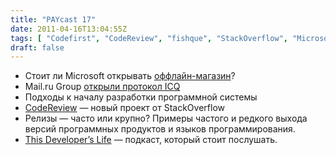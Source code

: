 ```yaml
---
title: "PAYcast 17"
date: 2011-04-16T13:04:55Z
tags: [ "Codefirst", "CodeReview", "fishque", "StackOverflow", "Microsoft", "Mail.ru Group", "ICQ", "PAYcast", "podcast" ]
draft: false
---
```

<ul>
<li>Стоит ли Microsoft открывать <a href="http://technologizer.com/2011/04/07/ballmers-right-five-reasons-why-microsoft-should-open-more-stores/" target="_blank">оффлайн-магазин</a>?</li>
<li>Mail.ru Group <a href="http://habrahabr.ru/blogs/im/117257/" target="_blank">открыли протокол ICQ</a></li>
<li>Подходы к началу разработки программной системы</li>
<li><a href="http://codereview.stackexchange.com/" target="_blank">CodeReview</a> &#8212; новый проект от StackOverflow</li>
<li>Релизы &#8212; часто или крупно? Примеры частого и редкого выхода версий программных продуктов и языков программирования.</li>
<li><a href="http://thisdeveloperslife.com/" target="_blank">This Developer&#8217;s Life</a> &#8212; подкаст, который стоит послушать.</li>
</ul>

     